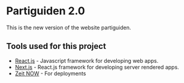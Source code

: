 # Partiguiden 2.0

This is the new version of the website partiguiden.

## Tools used for this project

- [React.js](https://reactjs.org/) - Javascript framework for developing web apps.
- [Next.js](https://nextjs.org/) - React.js framework for developing server rendered apps.
- [Zeit NOW](https://zeit.co/) - For deployments
